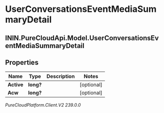 # UserConversationsEventMediaSummaryDetail

## ININ.PureCloudApi.Model.UserConversationsEventMediaSummaryDetail

## Properties

|Name | Type | Description | Notes|
|------------ | ------------- | ------------- | -------------|
| **Active** | **long?** |  | [optional] |
| **Acw** | **long?** |  | [optional] |



_PureCloudPlatform.Client.V2 239.0.0_
